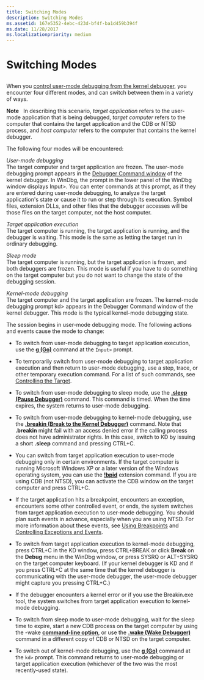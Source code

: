 ```yaml
---
title: Switching Modes
description: Switching Modes
ms.assetid: 167e5352-4ebc-423d-bf4f-ba1d459b394f
ms.date: 11/28/2017
ms.localizationpriority: medium
---
```


# Switching Modes


## <span id="ddk_opening_a_crash_dump_dbg"></span><span id="DDK_OPENING_A_CRASH_DUMP_DBG"></span>


When you [control user-mode debugging from the kernel debugger](controlling-the-user-mode-debugger-from-the-kernel-debugger.md), you encounter four different modes, and can switch between them in a variety of ways.

**Note**   In describing this scenario, *target application* refers to the user-mode application that is being debugged, *target computer* refers to the computer that contains the target application and the CDB or NTSD process, and *host computer* refers to the computer that contains the kernel debugger.

 

The following four modes will be encountered:

<span id="User-mode_debugging"></span><span id="user-mode_debugging"></span><span id="USER-MODE_DEBUGGING"></span>*User-mode debugging*  
The target computer and target application are frozen. The user-mode debugging prompt appears in the [Debugger Command window](debugger-command-window.md) of the kernel debugger. In WinDbg, the prompt in the lower panel of the WinDbg window displays Input&gt;. You can enter commands at this prompt, as if they are entered during user-mode debugging, to analyze the target application's state or cause it to run or step through its execution. Symbol files, extension DLLs, and other files that the debugger accesses will be those files on the target computer, not the host computer.

<span id="Target_application_execution"></span><span id="target_application_execution"></span><span id="TARGET_APPLICATION_EXECUTION"></span>*Target application execution*  
The target computer is running, the target application is running, and the debugger is waiting. This mode is the same as letting the target run in ordinary debugging.

<span id="Sleep_mode"></span><span id="sleep_mode"></span><span id="SLEEP_MODE"></span>*Sleep mode*  
The target computer is running, but the target application is frozen, and both debuggers are frozen. This mode is useful if you have to do something on the target computer but you do not want to change the state of the debugging session.

<span id="Kernel-mode_debugging"></span><span id="kernel-mode_debugging"></span><span id="KERNEL-MODE_DEBUGGING"></span>*Kernel-mode debugging*  
The target computer and the target application are frozen. The kernel-mode debugging prompt kd&gt; appears in the Debugger Command window of the kernel debugger. This mode is the typical kernel-mode debugging state.

The session begins in user-mode debugging mode. The following actions and events cause the mode to change:

-   To switch from user-mode debugging to target application execution, use the [**g (Go)**](g--go-.md) command at the `Input>` prompt.

-   To temporarily switch from user-mode debugging to target application execution and then return to user-mode debugging, use a step, trace, or other temporary execution command. For a list of such commands, see [Controlling the Target](controlling-the-target.md).

-   To switch from user-mode debugging to sleep mode, use the [**.sleep (Pause Debugger)**](-sleep--pause-debugger-.md) command. This command is timed. When the time expires, the system returns to user-mode debugging.

-   To switch from user-mode debugging to kernel-mode debugging, use the [**.breakin (Break to the Kernel Debugger)**](-breakin--break-to-the-kernel-debugger-.md) command. Note that **.breakin** might fail with an access denied error if the calling process does not have administrator rights. In this case, switch to KD by issuing a short **.sleep** command and pressing CTRL+C.

-   You can switch from target application execution to user-mode debugging only in certain environments. If the target computer is running Microsoft Windows XP or a later version of the Windows operating system, you can use the [**!bpid**](-bpid.md) extension command. If you are using CDB (not NTSD), you can activate the CDB window on the target computer and press CTRL+C.

-   If the target application hits a breakpoint, encounters an exception, encounters some other controlled event, or ends, the system switches from target application execution to user-mode debugging. You should plan such events in advance, especially when you are using NTSD. For more information about these events, see [Using Breakpoints](using-breakpoints2.md) and [Controlling Exceptions and Events](controlling-exceptions-and-events.md).

-   To switch from target application execution to kernel-mode debugging, press CTRL+C in the KD window, press CTRL+BREAK or click **Break** on the **Debug** menu in the WinDbg window, or press SYSRQ or ALT+SYSRQ on the target computer keyboard. (If your kernel debugger is KD and if you press CTRL+C at the same time that the kernel debugger is communicating with the user-mode debugger, the user-mode debugger might capture you pressing CTRL+C.)

-   If the debugger encounters a kernel error or if you use the Breakin.exe tool, the system switches from target application execution to kernel-mode debugging.

-   To switch from sleep mode to user-mode debugging, wait for the sleep time to expire, start a new CDB process on the target computer by using the -wake [**command-line option**](cdb-command-line-options.md), or use the [**.wake (Wake Debugger)**](-wake--wake-debugger-.md) command in a different copy of CDB or NTSD on the target computer.

-   To switch out of kernel-mode debugging, use the [**g (Go)**](g--go-.md) command at the `kd>` prompt. This command returns to user-mode debugging or target application execution (whichever of the two was the most recently-used state).

 

 





